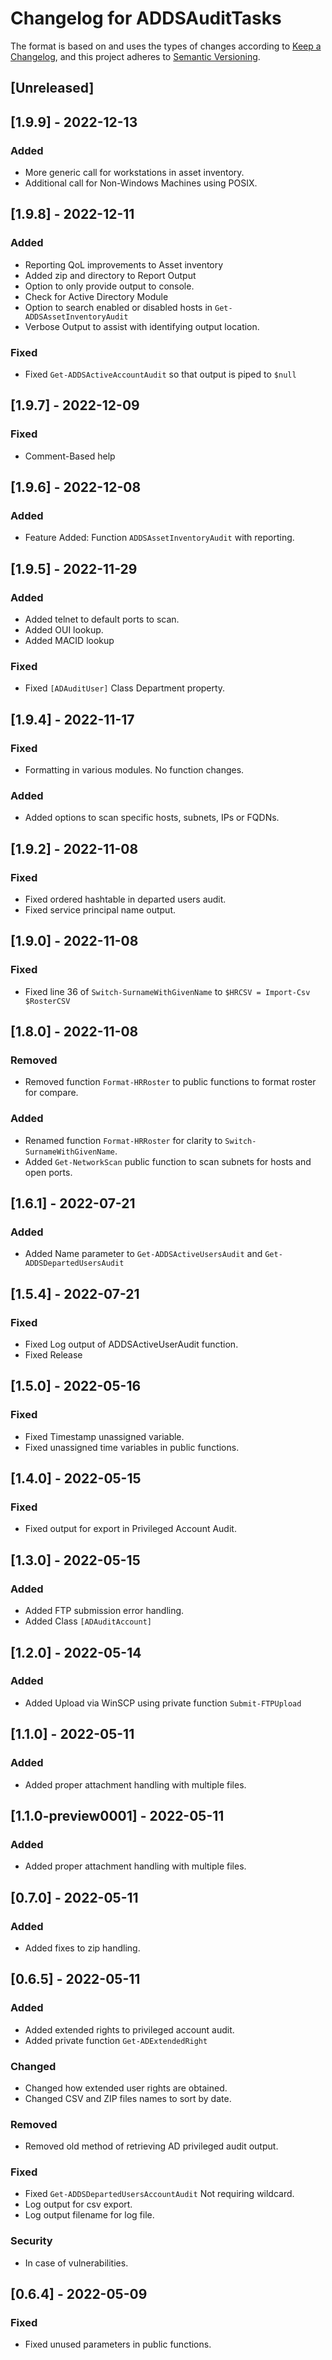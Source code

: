 # Changelog for ADDSAuditTasks

The format is based on and uses the types of changes according to [Keep a Changelog](https://keepachangelog.com/en/1.0.0/),
and this project adheres to [Semantic Versioning](https://semver.org/spec/v2.0.0.html).

## [Unreleased]

## [1.9.9] - 2022-12-13

### Added

- More generic call for workstations in asset inventory.
- Additional call for Non-Windows Machines using POSIX.

## [1.9.8] - 2022-12-11

### Added

- Reporting QoL improvements to Asset inventory
- Added zip and directory to Report Output
- Option to only provide output to console.
- Check for Active Directory Module
- Option to search enabled or disabled hosts in `Get-ADDSAssetInventoryAudit`
- Verbose Output to assist with identifying output location.

### Fixed

- Fixed `Get-ADDSActiveAccountAudit` so that output is piped to `$null`

## [1.9.7] - 2022-12-09

### Fixed

- Comment-Based help

## [1.9.6] - 2022-12-08

### Added

- Feature Added: Function `ADDSAssetInventoryAudit` with reporting.

## [1.9.5] - 2022-11-29

### Added

- Added telnet to default ports to scan.
- Added OUI lookup.
- Added MACID lookup

### Fixed

- Fixed `[ADAuditUser]` Class Department property.

## [1.9.4] - 2022-11-17

### Fixed

- Formatting in various modules. No function changes.

### Added

- Added options to scan specific hosts, subnets, IPs or FQDNs.

## [1.9.2] - 2022-11-08

### Fixed

- Fixed ordered hashtable in departed users audit.
- Fixed service principal name output.

## [1.9.0] - 2022-11-08

### Fixed

- Fixed line 36 of `Switch-SurnameWithGivenName` to `$HRCSV = Import-Csv $RosterCSV`

## [1.8.0] - 2022-11-08

### Removed

- Removed function `Format-HRRoster` to public functions to format roster for compare.

### Added

- Renamed function `Format-HRRoster` for clarity to `Switch-SurnameWithGivenName`.
- Added `Get-NetworkScan` public function to scan subnets for hosts and open ports.

## [1.6.1] - 2022-07-21

### Added

- Added Name parameter to `Get-ADDSActiveUsersAudit` and `Get-ADDSDepartedUsersAudit`

## [1.5.4] - 2022-07-21

### Fixed

- Fixed Log output of ADDSActiveUserAudit function.
- Fixed Release

## [1.5.0] - 2022-05-16

### Fixed

- Fixed Timestamp unassigned variable.
- Fixed unassigned time variables in public functions.

## [1.4.0] - 2022-05-15

### Fixed

- Fixed output for export in Privileged Account Audit.

## [1.3.0] - 2022-05-15

### Added

- Added FTP submission error handling.
- Added Class `[ADAuditAccount]`

## [1.2.0] - 2022-05-14

### Added

- Added Upload via WinSCP using private function `Submit-FTPUpload`

## [1.1.0] - 2022-05-11

### Added

- Added proper attachment handling with multiple files.

## [1.1.0-preview0001] - 2022-05-11

### Added

- Added proper attachment handling with multiple files.

## [0.7.0] - 2022-05-11

### Added

- Added fixes to zip handling.

## [0.6.5] - 2022-05-11

### Added

- Added extended rights to privileged account audit.
- Added private function `Get-ADExtendedRight`

### Changed

- Changed how extended user rights are obtained.
- Changed CSV and ZIP files names to sort by date.

### Removed

- Removed old method of retrieving AD privileged audit output.

### Fixed

- Fixed `Get-ADDSDepartedUsersAccountAudit` Not requiring wildcard.
- Log output for csv export.
- Log output filename for log file.

### Security

- In case of vulnerabilities.

## [0.6.4] - 2022-05-09

### Fixed

- Fixed unused parameters in public functions.
